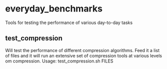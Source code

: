 # everyday_benchmarks
Tools for testing the performance of various day-to-day tasks

## test_compression
Will test the performance of different compression algorithms.
Feed it a list of files and it will run an extensive set of compression
tools at various levels om compression.
Usage:
  test_compression.sh FILES
